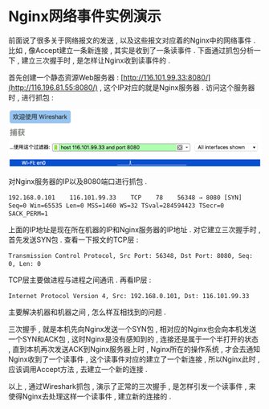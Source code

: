 # Nginx网络事件实例演示

前面说了很多关于网络报文的发送 , 以及这些报文对应着的Nginx中的网络事件 . 比如 , 像Accept建立一条新连接 , 其实是收到了一条读事件 . 下面通过抓包分析一下 , 建立三次握手时 , 是怎样让Nginx收到读事件的 .

首先创建一个静态资源Web服务器 : [http://116.101.99.33:8080/](http://116.196.81.55:8080/) , 这个IP对应的就是Nginx服务器 . 访问这个服务器时 , 进行抓包 :

![](/assets/wireshark.png)

对Nginx服务器的IP以及8080端口进行抓包 .

```
192.168.0.101    116.101.99.33    TCP    78    56348 → 8080 [SYN] Seq=0 Win=65535 Len=0 MSS=1460 WS=32 TSval=284594423 TSecr=0 SACK_PERM=1
```

上面的IP地址是现在所在机器的IP和Nginx服务器的IP地址 . 对它建立三次握手时 , 首先发送SYN包 . 查看一下报文的TCP层 :

```
Transmission Control Protocol, Src Port: 56348, Dst Port: 8080, Seq: 0, Len: 0
```

TCP层主要做进程与进程之间通讯 . 再看IP层 : 

```
Internet Protocol Version 4, Src: 192.168.0.101, Dst: 116.101.99.33
```

主要解决机器和机器之间 , 怎么样互相找到的问题 . 

三次握手 , 就是本机先向Nginx发送一个SYN包 , 相对应的Nginx也会向本机发送一个SYN和ACK包 , 这时Nginx是没有感知到的 , 连接还是属于一个半打开的状态 , 直到本机再次发送ACK到Nginx服务器上时 , Nginx所在的操作系统 , 才会去通知Nginx收到了一个读事件 , 这个读事件对应的建立了一个新连接 , 所以Nginx此时 , 应该调用Accept方法 , 去建立一个新的连接 . 

以上 , 通过Wireshark抓包 , 演示了正常的三次握手 , 是怎样引发一个读事件 , 来使得Nginx去处理这样一个读事件 , 建立新的连接的 . 

